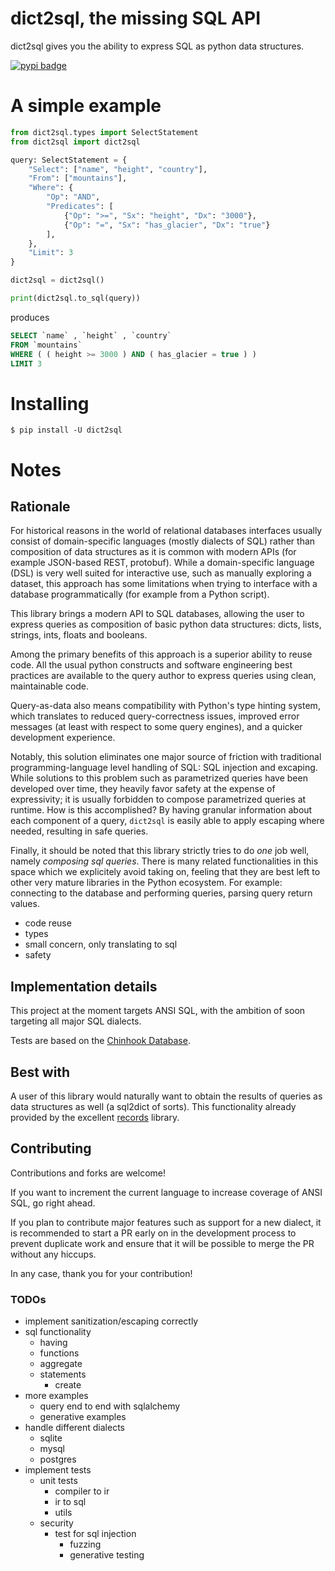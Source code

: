 # dict2sql, the missing SQL API

dict2sql gives you the ability to express SQL as python data structures.

[![pypi badge](https://badge.fury.io/py/dict2sql.svg)](https://badge.fury.io/py/dict2sql)

# A simple example

```python
from dict2sql.types import SelectStatement
from dict2sql import dict2sql

query: SelectStatement = {
    "Select": ["name", "height", "country"],
    "From": ["mountains"],
    "Where": {
        "Op": "AND",
        "Predicates": [
            {"Op": ">=", "Sx": "height", "Dx": "3000"},
            {"Op": "=", "Sx": "has_glacier", "Dx": "true"}
        ],
    },
    "Limit": 3
}

dict2sql = dict2sql()

print(dict2sql.to_sql(query))

```

produces

```sql
SELECT `name` , `height` , `country`
FROM `mountains`
WHERE ( ( height >= 3000 ) AND ( has_glacier = true ) )
LIMIT 3
```


# Installing

```shell
$ pip install -U dict2sql

```


# Notes


## Rationale

For historical reasons in the world of relational databases interfaces usually consist of domain-specific languages (mostly dialects of SQL)
rather than composition of data structures as it is common with modern APIs (for example JSON-based REST, protobuf).
While a domain-specific language (DSL) is very well suited for interactive use, such as manually exploring a dataset, this approach has some limitations when trying to interface with a database programmatically (for example from a Python script).

This library brings a modern API to SQL databases, allowing the user to express queries as composition of basic python data structures: dicts, lists, strings, ints, floats and booleans.

Among the primary benefits of this approach is a superior ability to reuse code. All the usual python constructs and software engineering best practices are available to the query author to express queries using clean, maintainable code.

Query-as-data also means compatibility with Python's type hinting system, which translates to reduced query-correctness issues, improved error messages (at least with respect to some query engines), and a quicker development experience.

Notably, this solution eliminates one major source of friction with traditional programming-language level handling of SQL: SQL injection and excaping. While solutions to this problem such as parametrized queries have been developed over time, they heavily favor safety at the expense of expressivity; it is usually forbidden to compose parametrized queries at runtime.
How is this accomplished? By having granular information about each component of a query, `dict2sql` is easily able to apply escaping where needed, resulting in safe queries.

Finally, it should be noted that this library strictly tries to do *one* job well, namely *composing sql queries*. There is many related functionalities in this space which we explicitely avoid taking on, feeling that they are best left to other very mature libraries in the Python ecosystem. For example: connecting to the database and performing queries, parsing query return values.

- code reuse
- types
- small concern, only translating to sql
- safety

## Implementation details
This project at the moment targets ANSI SQL, with the ambition of soon targeting all major SQL dialects.

Tests are based on the [Chinhook Database](https://github.com/lerocha/chinook-database).

## Best with

A user of this library would naturally want to obtain the results of queries as data structures as well (a sql2dict of sorts).
This functionality already provided by the excellent [records](https://pypi.org/project/records/) library.

## Contributing

Contributions and forks are welcome!

If you want to increment the current language to increase coverage of ANSI SQL, go right ahead.

If you plan to contribute major features such as support for a new dialect, it is recommended to start a PR early on in the development process to prevent duplicate work and ensure that it will be possible to merge the PR without any hiccups.

In any case, thank you for your contribution!


### TODOs
- implement sanitization/escaping correctly
- sql functionality
    - having
    - functions
    - aggregate
    - statements
        - create
- more examples
    - query end to end with sqlalchemy
    - generative examples
- handle different dialects
    - sqlite
    - mysql
    - postgres
- implement tests
    - unit tests
        - compiler to ir
        - ir to sql
        - utils
    - security
        - test for sql injection
            - fuzzing
            - generative testing
